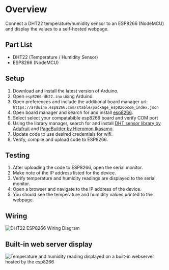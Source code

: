 # Overview
Connect a DHT22 temperature/humidity sensor to an ESP8266 (NodeMCU) and display the values to a self-hosted webpage.

## Part List
- DHT22 (Temperature / Humidity Sensor)
- ESP8266 (NodeMCU)

## Setup
1. Download and install the latest version of Arduino.
1. Open `esp8266-dh22.ino` using Arduino.
1. Open preferences and include the additional board manager url: `https://arduino.esp8266.com/stable/package_esp8266com_index.json`
1. Open board manager and search for and install [esp8266](https://github.com/esp8266/Arduino).
1. Select select your compatabible esp8266 board and verify COM port
1. Using the library manager, search for and install [DHT sensor library by Adafruit](https://github.com/adafruit/DHT-sensor-library) and [PageBuilder by Hieromon Ikasamo](https://github.com/Hieromon/PageBuilder).
1. Update code to use desired credentials for wifi.
1. Verify, compile and upload code to ESP8266.

## Testing
1. After uploading the code to ESP8266, open the serial monitor.
1. Make note of the IP address listed for the device.
1. Verify temperature and humidity readings are displayed to the serial monitor.
1. Open a browser and navigate to the IP address of the device.
1. You should see the temperature and humidity values printed to the webpage.

## Wiring
![DHT22 ESP8266 Wiring Diagram](https://i.imgur.com/EkWpx8M.jpg)

## Built-in web server display
![Temperature and humidity reading displayed on a built-in webserver hosted by the esp8266](https://i.imgur.com/DkiFGr3.png)
